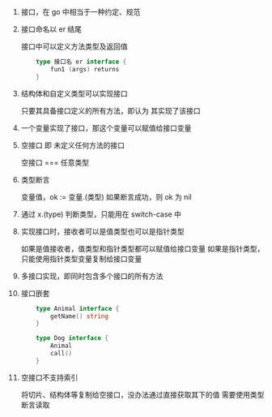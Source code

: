 1. 接口，在 go 中相当于一种约定、规范

2. 接口命名以 er 结尾

   接口中可以定义方法类型及返回值

   ```go
       type 接口名 er interface {
           fun1 (args) returns
       }
   ```

3. 结构体和自定义类型可以实现接口

   只要其具备接口定义的所有方法，即认为 其实现了该接口

4. 一个变量实现了接口，那这个变量可以赋值给接口变量

5. 空接口 即 未定义任何方法的接口

   空接口 === 任意类型

6. 类型断言

   变量值，ok := 变量.(类型)
   如果断言成功，则 ok 为 nil

7. 通过 x.(type) 判断类型，只能用在 switch-case 中

8. 实现接口时，接收者可以是值类型也可以是指针类型

   如果是值接收者，值类型和指针类型都可以赋值给接口变量
   如果是指针类型，只能使用指针类型变量复制给接口变量

9. 多接口实现，即同时包含多个接口的所有方法

10. 接口嵌套

    ```go
        type Animal interface {
        	getName() string
        }

        type Dog interface {
        	Animal
        	call()
        }
    ```
11. 空接口不支持索引

    将切片、结构体等复制给空接口，没办法通过直接获取其下的值
    需要使用类型断言读取



